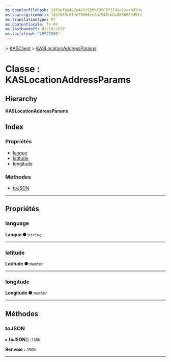```yaml
---
ms.openlocfilehash: 19f0ef9a49fe489c52bb69505ff742e2aaebd7da
ms.sourcegitcommit: 1482683c0fde70600ce3b2948cbba8856935d91e
ms.translationtype: MT
ms.contentlocale: fr-FR
ms.lasthandoff: 01/18/2019
ms.locfileid: "28727890"
---
```

[](../README.md) > [KASClient](../modules/kasclient.md) > [KASLocationAddressParams](../classes/kasclient.kaslocationaddressparams.md)

# <a name="class-kaslocationaddressparams"></a>Classe : KASLocationAddressParams

## <a name="hierarchy"></a>Hierarchy

**KASLocationAddressParams**

## <a name="index"></a>Index

### <a name="properties"></a>Propriétés

* [langue](kasclient.kaslocationaddressparams.md#language)
* [latitude](kasclient.kaslocationaddressparams.md#latitude)
* [longitude](kasclient.kaslocationaddressparams.md#longitude)
### <a name="methods"></a>Méthodes

* [toJSON](kasclient.kaslocationaddressparams.md#tojson)

---

## <a name="properties"></a>Propriétés

<a id="language"></a>

###  <a name="language"></a>language

**Langue ●**:*`string`*

___

<a id="latitude"></a>

###  <a name="latitude"></a>latitude

**Latitude ●**:*`number`*

___

<a id="longitude"></a>

###  <a name="longitude"></a>longitude

**Longitude ●**:*`number`*

___

## <a name="methods"></a>Méthodes

<a id="tojson"></a>

###  <a name="tojson"></a>toJSON

▸ **toJSON**() :`JSON`

**Renvoie :** `JSON`

___

